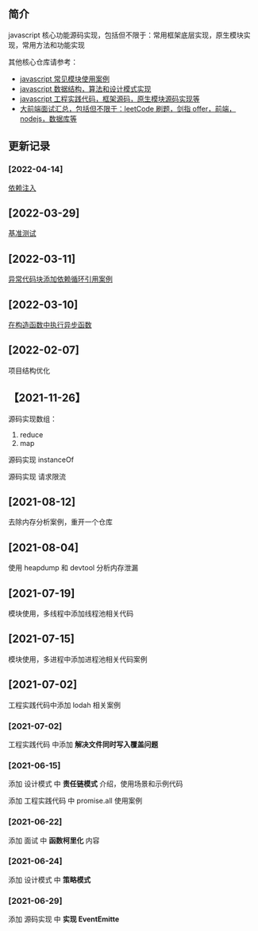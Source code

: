 ## 简介

javascript 核心功能源码实现，包括但不限于：常用框架底层实现，原生模块实现，常用方法和功能实现

其他核心仓库请参考：

- [javascript 常见模块使用案例](https://github.com/ddzyan/node-module-example)
- [javascript 数据结构，算法和设计模式实现](https://github.com/ddzyan/algorithmAndDataStructure)
- [javascript 工程实践代码，框架源码，原生模块源码实现等](https://github.com/ddzyan/node-project)
- [大前端面试汇总，包括但不限于：leetCode 刷题，剑指 offer，前端，nodejs，数据库等](https://github.com/ddzyan/node-project)

## 更新记录

### [2022-04-14]

[依赖注入](./工程实践代码/依赖注入)

## [2022-03-29]

[基准测试](./工程实践代码/基准测试)

## [2022-03-11]

[异常代码块添加依赖循环引用案例](./异常代码块/依赖循环引用)

## [2022-03-10]

[在构造函数中执行异步函数](./工程实践代码/有趣代码/在构造函数中执行异步.js)

## [2022-02-07]

项目结构优化

## 【2021-11-26】

源码实现数组：

1. reduce
2. map

源码实现 instanceOf

源码实现 请求限流

## [2021-08-12]

去除内存分析案例，重开一个仓库

## [2021-08-04]

使用 heapdump 和 devtool 分析内存泄漏

## [2021-07-19]

模块使用，多线程中添加线程池相关代码

## [2021-07-15]

模块使用，多进程中添加进程池相关代码案例

## [2021-07-02]

工程实践代码中添加 lodah 相关案例

### [2021-07-02]

工程实践代码 中添加 **解决文件同时写入覆盖问题**

### [2021-06-15]

添加 设计模式 中 **责任链模式** 介绍，使用场景和示例代码

添加 工程实践代码 中 promise.all 使用案例

### [2021-06-22]

添加 面试 中 **函数柯里化** 内容

### [2021-06-24]

添加 设计模式 中 **策略模式**

### [2021-06-29]

添加 源码实现 中 **实现 EventEmitte**
